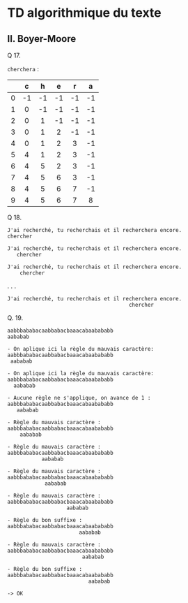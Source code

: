 # TD algorithmique du texte

## II. Boyer-Moore

Q 17.

`cherchera` :

||c|h|e|r|a|
|:-:|:-:|:-:|:-:|:-:|:-:|
|0|-1|-1|-1|-1|-1|
|1|0|-1|-1|-1|-1|
|2|0|1|-1|-1|-1|
|3|0|1|2|-1|-1|
|4|0|1|2|3|-1|
|5|4|1|2|3|-1|
|6|4|5|2|3|-1|
|7|4|5|6|3|-1|
|8|4|5|6|7|-1|
|9|4|5|6|7|8|

Q 18.

```ALGO
J'ai recherché, tu recherchais et il recherchera encore.
chercher
```

```ALGO
J'ai recherché, tu recherchais et il recherchera encore.
   chercher
```

```ALGO
J'ai recherché, tu recherchais et il recherchera encore.
    chercher
```

.
.
.

```ALGO
J'ai recherché, tu recherchais et il recherchera encore.
                                       chercher
```

Q. 19.

```ALGO
aabbbababacaabbabacbaaacabaabababb
aababab

- On aplique ici la règle du mauvais caractère:
aabbbababacaabbabacbaaacabaabababb
 aababab

- On aplique ici la règle du mauvais caractère:
aabbbababacaabbabacbaaacabaabababb
  aababab

- Aucune règle ne s'applique, on avance de 1 :
aabbbababacaabbabacbaaacabaabababb
   aababab

- Règle du mauvais caractère :
aabbbababacaabbabacbaaacabaabababb
    aababab

- Règle du mauvais caractère :
aabbbababacaabbabacbaaacabaabababb
           aababab

- Règle du mauvais caractère :
aabbbababacaabbabacbaaacabaabababb
            aababab

- Règle du mauvais caractère :
aabbbababacaabbabacbaaacabaabababb
                   aababab

- Règle du bon suffixe :
aabbbababacaabbabacbaaacabaabababb
                       aababab

- Règle du mauvais caractère :
aabbbababacaabbabacbaaacabaabababb
                        aababab

- Règle du bon suffixe :
aabbbababacaabbabacbaaacabaabababb
                          aababab

-> OK
```
